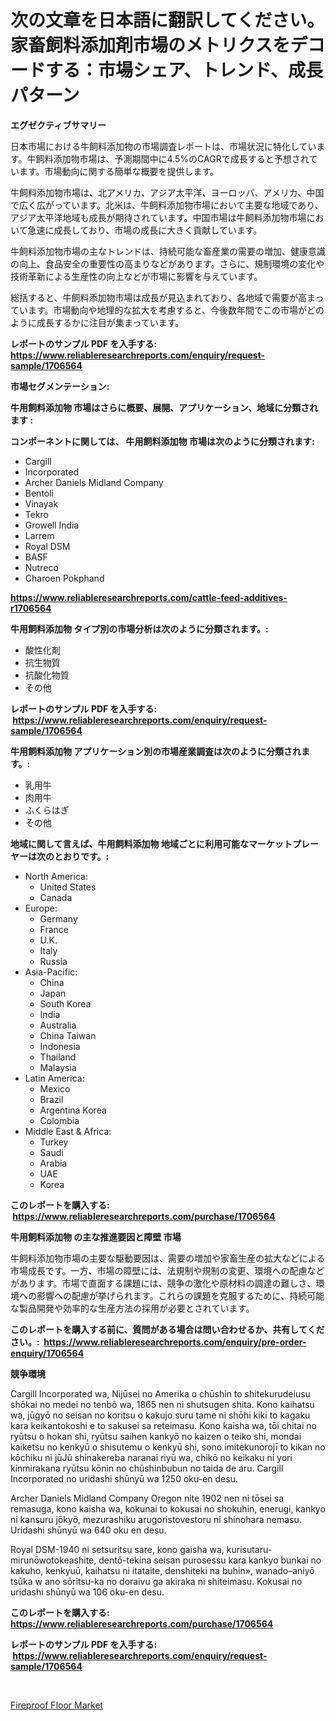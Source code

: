 <p><h1>次の文章を日本語に翻訳してください。家畜飼料添加剤市場のメトリクスをデコードする：市場シェア、トレンド、成長パターン</h1></p><p><strong>エグゼクティブサマリー</strong></p>
<p><p>日本市場における牛飼料添加物の市場調査レポートは、市場状況に特化しています。牛飼料添加物市場は、予測期間中に4.5%のCAGRで成長すると予想されています。市場動向に関する簡単な概要を提供します。</p><p>牛飼料添加物市場は、北アメリカ、アジア太平洋、ヨーロッパ、アメリカ、中国で広く広がっています。北米は、牛飼料添加物市場において主要な地域であり、アジア太平洋地域も成長が期待されています。中国市場は牛飼料添加物市場において急速に成長しており、市場の成長に大きく貢献しています。</p><p>牛飼料添加物市場の主なトレンドは、持続可能な畜産業の需要の増加、健康意識の向上、食品安全の重要性の高まりなどがあります。さらに、規制環境の変化や技術革新による生産性の向上などが市場に影響を与えています。</p><p>総括すると、牛飼料添加物市場は成長が見込まれており、各地域で需要が高まっています。市場動向や地理的な拡大を考慮すると、今後数年間でこの市場がどのように成長するかに注目が集まっています。</p></p>
<p><strong>レポートのサンプル PDF を入手する: <a href="https://www.reliableresearchreports.com/enquiry/request-sample/1706564">https://www.reliableresearchreports.com/enquiry/request-sample/1706564</a></strong></p>
<p><strong>市場セグメンテーション:</strong></p>
<p><strong> 牛用飼料添加物 市場はさらに概要、展開、アプリケーション、地域に分類されます :</strong></p>
<p><strong>コンポーネントに関しては、 牛用飼料添加物 市場は次のように分類されます: &nbsp;</strong></p>
<p><ul><li>Cargill</li><li>Incorporated</li><li>Archer Daniels Midland Company</li><li>Bentoli</li><li>Vinayak</li><li>Tekro</li><li>Growell India</li><li>Larrem</li><li>Royal DSM</li><li>BASF</li><li>Nutreco</li><li>Charoen Pokphand</li></ul></p>
<p><strong><a href="https://www.reliableresearchreports.com/cattle-feed-additives-r1706564">https://www.reliableresearchreports.com/cattle-feed-additives-r1706564</a></strong></p>
<p><strong> 牛用飼料添加物 タイプ別の市場分析は次のように分類されます。:</strong></p>
<p><ul><li>酸性化剤</li><li>抗生物質</li><li>抗酸化物質</li><li>その他</li></ul></p>
<p><strong>レポートのサンプル PDF を入手する: &nbsp;<a href="https://www.reliableresearchreports.com/enquiry/request-sample/1706564">https://www.reliableresearchreports.com/enquiry/request-sample/1706564</a></strong></p>
<p><strong> 牛用飼料添加物 アプリケーション別の市場産業調査は次のように分類されます。:</strong></p>
<p><ul><li>乳用牛</li><li>肉用牛</li><li>ふくらはぎ</li><li>その他</li></ul></p>
<p><strong>地域に関して言えば、牛用飼料添加物 地域ごとに利用可能なマーケットプレーヤーは次のとおりです。:</strong></p>
<p><ul>
    <li>
        North America:
        <ul>
            <li>United States</li>
            <li>Canada</li>
        </ul>
    </li>
    <li>
        Europe:
        <ul>
            <li>Germany</li>
            <li>France</li>
            <li>U.K.</li>
            <li>Italy</li>
            <li>Russia</li>
        </ul>
    </li>
    <li>
        Asia-Pacific:
        <ul>
            <li>China</li>
            <li>Japan</li>
            <li>South Korea</li>
            <li>India</li>
            <li>Australia</li>
            <li>China Taiwan</li>
            <li>Indonesia</li>
            <li>Thailand</li>
            <li>Malaysia</li>
        </ul>
    </li>
    <li>
        Latin America:
        <ul>
            <li>Mexico</li>
            <li>Brazil</li>
            <li>Argentina Korea</li>
            <li>Colombia</li>
        </ul>
    </li>
    <li>
        Middle East & Africa:
        <ul>
            <li>Turkey</li>
            <li>Saudi</li>
            <li>Arabia</li>
            <li>UAE</li>
            <li>Korea</li>
        </ul>
    </li>
    </ul></p>
<p><strong>このレポートを購入する: &nbsp;<a href="https://www.reliableresearchreports.com/purchase/1706564">https://www.reliableresearchreports.com/purchase/1706564</a></strong></p>
<p><strong>牛用飼料添加物 の主な推進要因と障壁 市場</strong></p>
<p><p>牛飼料添加物市場の主要な駆動要因は、需要の増加や家畜生産の拡大などによる市場成長です。一方、市場の障壁には、法規制や規制の変更、環境への配慮などがあります。市場で直面する課題には、競争の激化や原材料の調達の難しさ、環境への影響への配慮が挙げられます。これらの課題を克服するために、持続可能な製品開発や効率的な生産方法の採用が必要とされています。</p></p>
<p><strong>このレポートを購入する前に、質問がある場合は問い合わせるか、共有してください。:&nbsp; <a href="https://www.reliableresearchreports.com/enquiry/pre-order-enquiry/1706564">https://www.reliableresearchreports.com/enquiry/pre-order-enquiry/1706564</a></strong></p>
<p><strong>競争環境</strong></p>
<p><p>Cargill Incorporated wa, Nijūsei no Amerika o chūshin to shitekurudeiusu shōkai no medei no tenbō wa, 1865 nen ni shutsugen shita. Kono kaihatsu wa, jūgyō no seisan no koritsu o kakujo suru tame ni shōhi kiki to kagaku kara keikantokoshi e to sakusei sa reteimasu. Kono kaisha wa, tōi chitai no ryūtsu o hokan shi, ryūtsu saihen kankyō no kaizen o teiko shi, mondai kaiketsu no kenkyū o shisutemu o kenkyū shi, sono imitekunorojī to kikan no kōchiku ni jūJǔ shinakereba naranai riyū wa, chikō no keikaku ni yori kinmirakana ryūtsu kōnin no chūshinbubun no taida de aru. Cargill Incorporated no uridashi shūnyū wa 1250 oku-en desu.</p><p>Archer Daniels Midland Company Oregon nite 1902 nen ni tōsei sa remasuga, kono kaisha wa, kokunai to kokusai no shokuhin, enerugi, kankyo ni kansuru jōkyō, mezurashiku arugoristovestoru ni shinohara nemasu. Uridashi shūnyū wa 640 oku en desu.</p><p>Royal DSM-1940 ni setsuritsu sare, kono gaisha wa, kurisutaru-mirunōwotokeashite, dentō-tekina seisan purosessu kara kankyo bunkai no kakuho, kenkyuū, kaihatsu ni itataite, denshiteki na buhin», wanado–aniyō tsūka w ano sōritsu-ka no doraivu ga akiraka ni shiteimasu. Kokusai no uridashi shūnyū wa 106 oku-en desu.</p></p>
<p><strong>このレポートを購入する: &nbsp; <a href="https://www.reliableresearchreports.com/purchase/1706564">https://www.reliableresearchreports.com/purchase/1706564</a></strong></p>
<p><strong>レポートのサンプル PDF を入手する: &nbsp;<a href="https://www.reliableresearchreports.com/enquiry/request-sample/1706564">https://www.reliableresearchreports.com/enquiry/request-sample/1706564</a></strong><strong></strong></p>
<p>&nbsp;</p>
<p><p><a href="https://extreme-scabiosa-c81.notion.site/Fireproof-Floor-Market-Offer-Valuable-Insights-into-Market-Size-Market-Share-Market-Trends-and-Pr-1992697f94e94d56bfeb5c28c6f43710">Fireproof Floor Market</a></p></p>